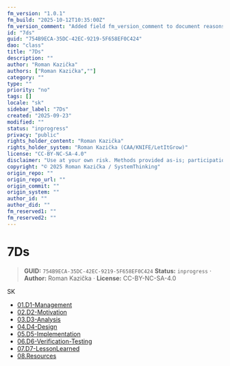 ```yaml
---
fm_version: "1.0.1"
fm_build: "2025-10-12T10:35:00Z"
fm_version_comment: "Added field fm_version_comment to document reasons for FM updates"
id: "7ds"
guid: "754B9ECA-35DC-42EC-9219-5F658EF0C424"
dao: "class"
title: "7Ds"
description: ""
author: "Roman Kazička"
authors: ["Roman Kazička",""]
category: ""
type: ""
priority: "no"
tags: []
locale: "sk"
sidebar_label: "7Ds"
created: "2025-09-23"
modified: ""
status: "inprogress"
privacy: "public"
rights_holder_content: "Roman Kazička"
rights_holder_system: "Roman Kazička (CAA/KNIFE/LetItGrow)"
license: "CC-BY-NC-SA-4.0"
disclaimer: "Use at your own risk. Methods provided as-is; participation is voluntary and context-aware."
copyright: "© 2025 Roman Kazička / SystemThinking"
origin_repo: ""
origin_repo_url: ""
origin_commit: ""
origin_system: ""
author_id: ""
author_did: ""
fm_reserved1: ""
fm_reserved2: ""
---
```

# 7Ds

<!-- fm-visible: start -->
> **GUID:** `754B9ECA-35DC-42EC-9219-5F658EF0C424`
> **Status:** `inprogress` · **Author:** Roman Kazička · **License:** CC-BY-NC-SA-4.0
<!-- fm-visible: end -->

SK

- [01.D1-Management](./01.D1-Management/index.md)
- [02.D2-Motivation](./02.D2-Motivation/index.md)
- [03.D3-Analysis](./03.D3-Analysis/index.md)
- [04.D4-Design](./04.D4-Design/index.md)
- [05.D5-Implementation](./05.D5-Implementation/index.md)
- [06.D6-Verification-Testing](./06.D6-Verification-Testing/index.md)
- [07.D7-LessonLearned](./07.D7-LessonLearned/index.md)
- [08.Resources](./08.Resources/index.md)
